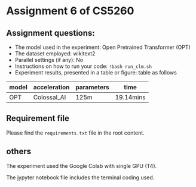# Assignment 6 of CS5260

## Assignment questions:
* The model used in the experiment:  Open Pretrained Transformer (OPT)
* The dataset employed: wikitext2
* Parallel settings (if any): No
* Instructions on how to run your code: `!bash run_clm.sh`
* Experiment results, presented in a table or figure: table as follows

| model | acceleration | parameters | time       |
|-------|--------------|------------|------------|
| OPT   | Colossal_AI  | 125m       | 19.14mins  |


## Requirement file
Please find the `requirements.txt` file in the root content.

## others
The experiment used the Google Colab with single GPU (T4).

The jypyter notebook file includes the terminal coding used.